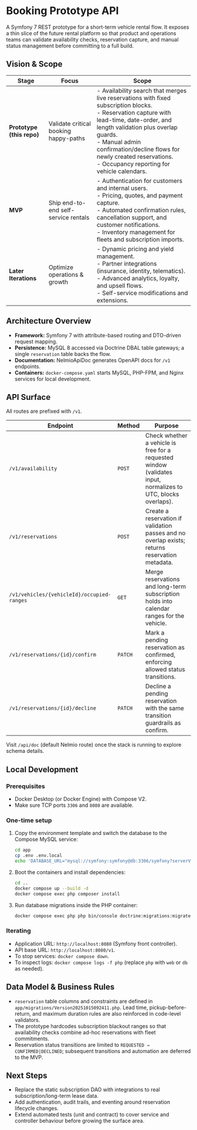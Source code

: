 # Booking Prototype API

A Symfony 7 REST prototype for a short-term vehicle rental flow. It exposes a thin slice of the future rental platform so that product and operations teams can validate availability checks, reservation capture, and manual status management before committing to a full build.

## Vision & Scope

| Stage | Focus | Scope |
| --- | --- | --- |
| **Prototype (this repo)** | Validate critical booking happy-paths | \- Availability search that merges live reservations with fixed subscription blocks.<br>\- Reservation capture with lead-time, date-order, and length validation plus overlap guards.<br>\- Manual admin confirmation/decline flows for newly created reservations.<br>\- Occupancy reporting for vehicle calendars. |
| **MVP** | Ship end-to-end self-service rentals | \- Authentication for customers and internal users.<br>\- Pricing, quotes, and payment capture.<br>\- Automated confirmation rules, cancellation support, and customer notifications.<br>\- Inventory management for fleets and subscription imports. |
| **Later Iterations** | Optimize operations & growth | \- Dynamic pricing and yield management.<br>\- Partner integrations (insurance, identity, telematics).<br>\- Advanced analytics, loyalty, and upsell flows.<br>\- Self-service modifications and extensions. |

## Architecture Overview

- **Framework:** Symfony 7 with attribute-based routing and DTO-driven request mapping.
- **Persistence:** MySQL 8 accessed via Doctrine DBAL table gateways; a single `reservation` table backs the flow.
- **Documentation:** NelmioApiDoc generates OpenAPI docs for `/v1` endpoints.
- **Containers:** `docker-compose.yaml` starts MySQL, PHP-FPM, and Nginx services for local development.

## API Surface

All routes are prefixed with `/v1`.

| Endpoint | Method | Purpose |
| --- | --- | --- |
| `/v1/availability` | `POST` | Check whether a vehicle is free for a requested window (validates input, normalizes to UTC, blocks overlaps). |
| `/v1/reservations` | `POST` | Create a reservation if validation passes and no overlap exists; returns reservation metadata. |
| `/v1/vehicles/{vehicleId}/occupied-ranges` | `GET` | Merge reservations and long-term subscription holds into calendar ranges for the vehicle. |
| `/v1/reservations/{id}/confirm` | `PATCH` | Mark a pending reservation as confirmed, enforcing allowed status transitions. |
| `/v1/reservations/{id}/decline` | `PATCH` | Decline a pending reservation with the same transition guardrails as confirm. |

Visit `/api/doc` (default Nelmio route) once the stack is running to explore schema details.

## Local Development

### Prerequisites

- Docker Desktop (or Docker Engine) with Compose V2.
- Make sure TCP ports `3306` and `8080` are available.

### One-time setup

1. Copy the environment template and switch the database to the Compose MySQL service:
   ```bash
   cd app
   cp .env .env.local
   echo 'DATABASE_URL="mysql://symfony:symfony@db:3306/symfony?serverVersion=8.0&charset=utf8mb4"' >> .env.local
   ```
2. Boot the containers and install dependencies:
   ```bash
   cd ..
   docker compose up --build -d
   docker compose exec php composer install
   ```
3. Run database migrations inside the PHP container:
   ```bash
   docker compose exec php php bin/console doctrine:migrations:migrate --no-interaction
   ```

### Iterating

- Application URL: `http://localhost:8080` (Symfony front controller).
- API base URL: `http://localhost:8080/v1`.
- To stop services: `docker compose down`.
- To inspect logs: `docker compose logs -f php` (replace `php` with `web` or `db` as needed).

## Data Model & Business Rules

- `reservation` table columns and constraints are defined in `app/migrations/Version20251015092411.php`. Lead time, pickup-before-return, and maximum duration rules are also reinforced in code-level validators.
- The prototype hardcodes subscription blackout ranges so that availability checks combine ad-hoc reservations with fleet commitments.
- Reservation status transitions are limited to `REQUESTED → CONFIRMED|DECLINED`; subsequent transitions and automation are deferred to the MVP.

## Next Steps

- Replace the static subscription DAO with integrations to real subscription/long-term lease data.
- Add authentication, audit trails, and eventing around reservation lifecycle changes.
- Extend automated tests (unit and contract) to cover service and controller behaviour before growing the surface area.
